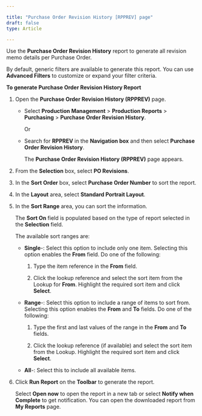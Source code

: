 ```yaml
---

title: "Purchase Order Revision History [RPPREV] page"
draft: false
type: Article

---
```


Use the **Purchase Order Revision History** report to generate all revision memo details per Purchase Order.

By default, generic filters are available to generate this report. You can use **Advanced Filters** to customize or expand your filter criteria.

**To generate Purchase Order Revision History Report**

1. Open the **Purchase Order Revision History (RPPREV)** page.

    - Select **Production Management** > **Production Reports** > **Purchasing** > **Purchase Order Revision History**.

        Or

    - Search for **RPPREV** in the **Navigation box** and then select **Purchase Order Revision History**.

       The **Purchase Order Revision History (RPPREV)** page appears.

2. From the **Selection** box, select **PO Revisions**.

3. In the **Sort Order** box, select **Purchase Order Number** to sort the report.

4. In the **Layout** area, select **Standard Portrait Layout**.

5. In the **Sort Range** area, you can sort the information.

    The **Sort On** field is populated based on the type of report selected in the **Selection** field.

    The available sort ranges are:

   - **Single**-: Select this option to include only one item. Selecting this option enables the **From** field. Do one of the following:

        1. Type the item reference in the **From** field.

        2. Click the lookup reference and select the sort item from the Lookup for **From**. Highlight the required sort item and click **Select**.

   - **Range**-: Select this option to include a range of items to sort from. Selecting this option enables the **From** and **To** fields. Do one of the following:

      1. Type the first and last values of the range in the **From** and **To** fields.

      2. Click the lookup reference (if available) and select the sort item from the Lookup. Highlight the required sort item and click **Select**.

   - **All**-: Select this to include all available items.

  6. Click **Run Report** on the **Toolbar** to generate the report.

        Select **Open now** to open the report in a new tab or select **Notify when Complete** to get notification. You can open the downloaded report from **My Reports** page.

​